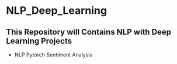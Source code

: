 # NLP_Deep_Learning

## This Repository will Contains NLP with Deep Learning Projects

- NLP Pytorch Sentiment Analysis
